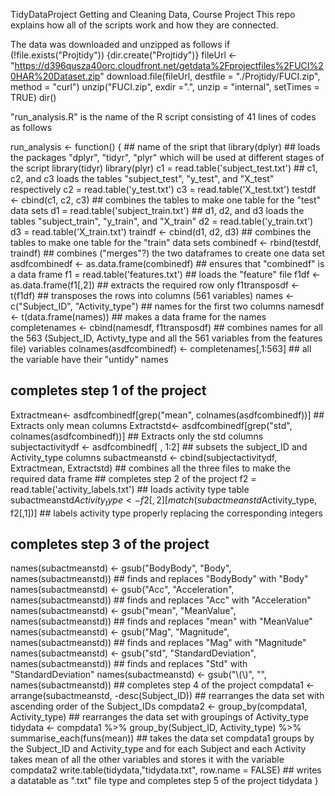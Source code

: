  TidyDataProject
Getting and Cleaning Data, Course Project 
This repo explains how all of the scripts work and how they are connected.  

The data was downloaded and unzipped as follows
if (!file.exists("Projtidy")) {dir.create("Projtidy")}
fileUrl <- "https://d396qusza40orc.cloudfront.net/getdata%2Fprojectfiles%2FUCI%20HAR%20Dataset.zip" 
download.file(fileUrl, destfile = "./Projtidy/FUCI.zip", method = "curl")
unzip("FUCI.zip", exdir =".", unzip = "internal", setTimes = TRUE)
dir()

"run_analysis.R" is the name of the R script consisting of 41 lines of codes as follows

run_analysis <- function() {   ## name of the sript that
  library(dplyr)               ## loads the packages "dplyr", "tidyr", "plyr" which will be used at different stages                                    of the script
  library(tidyr)
  library(plyr)
  c1 = read.table('subject_test.txt') ## c1, c2, and c3 loads the tables "subject_test", "y_test", and "X_test"                                                  respectively
  c2 = read.table('y_test.txt')
  c3 = read.table('X_test.txt')
  testdf <- cbind(c1, c2, c3) ## combines the tables to make one table for the "test" data sets
  d1 = read.table('subject_train.txt')  ## d1, d2, and d3 loads the tables "subject_train", "y_train", and "X_train"
  d2 = read.table('y_train.txt')
  d3 = read.table('X_train.txt')
  traindf <- cbind(d1, d2, d3) ## combines the tables to make one table for the "train" data sets
  combinedf <- rbind(testdf, traindf) ## combines ("merges"?) the two dataframes to create one data set
  asdfcombinedf <- as.data.frame(combinedf) ## ensures that "combinedf" is a data frame
  f1 = read.table('features.txt')   ## loads the "feature" file
  f1df <- as.data.frame(f1[,2]) ## extracts the required row only
  f1transposdf <- t(f1df) ## transposes the rows into columns (561 variables)
  names <- c("Subject_ID", "Activity_type") ## names for the first two columns
  namesdf <- t(data.frame(names)) ## makes a data frame for the names
  completenames <- cbind(namesdf, f1transposdf) ## combines names for all the 563 (Subject_ID, Activty_type and all the 561 variables from the features file) variables
  colnames(asdfcombinedf) <- completenames[,1:563] ## all the variable have their "untidy" names
  ## completes step 1 of the project
  Extractmean<- asdfcombinedf[grep("mean", colnames(asdfcombinedf))] ## Extracts only mean columns
  Extractstd<- asdfcombinedf[grep("std", colnames(asdfcombinedf))]  ## Extracts only the std columns
  subjectactivitydf <- asdfcombinedf[ , 1:2] ## subsets the subject_ID and Activity_type columns
  subactmeanstd <- cbind(subjectactivitydf, Extractmean, Extractstd) ## combines all the three files to make the required data frame  ## completes step 2 of the project
  f2 = read.table('activity_labels.txt') ## loads activity type table
  subactmeanstd$Activity_type <- f2[,2][match(subactmeanstd$Activity_type, f2[,1])] ## labels activity type properly replacing the corresponding integers
  ## completes step 3 of the project
  names(subactmeanstd) <- gsub("BodyBody", "Body", names(subactmeanstd)) ## finds and replaces "BodyBody" with "Body"
  names(subactmeanstd) <- gsub("Acc", "Acceleration", names(subactmeanstd)) ## finds and replaces "Acc" with "Acceleration"
  names(subactmeanstd) <- gsub("mean", "MeanValue", names(subactmeanstd)) ## finds and replaces "mean" with "MeanValue"
  names(subactmeanstd) <- gsub("Mag", "Magnitude", names(subactmeanstd)) ## finds and replaces "Mag" with "Magnitude"
  names(subactmeanstd) <- gsub("std", "StandardDeviation", names(subactmeanstd)) ## finds and replaces "Std" with "StandardDeviation"
  names(subactmeanstd) <- gsub("\\(\\)", "", names(subactmeanstd))  ## completes step 4 of the project
  compdata1 <- arrange(subactmeanstd, -desc(Subject_ID)) ## rearranges the data set with ascending order of the Subject_IDs
  compdata2 <- group_by(compdata1, Activity_type) ## rearranges the data set with groupings of Activity_type
  tidydata <- compdata1 %>% group_by(Subject_ID, Activity_type) %>% summarise_each(funs(mean)) ## takes the data set compdata1 groups                             by the Subject_ID and Activity_type and for each Subject and each Activity takes mean of all the other                               variables and stores it with the variable compdata2
  write.table(tidydata,"tidydata.txt", row.name = FALSE) ## writes a datatable as ".txt" file type and completes step 5 of the                   project
  tidydata
}
